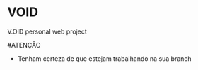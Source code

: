 # VOID
V.OID personal web project

#ATENÇÂO

- Tenham certeza de que estejam trabalhando na sua branch
